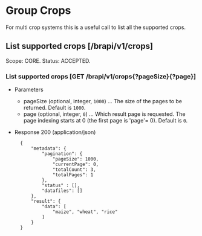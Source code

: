 
# Group Crops

For multi crop systems this is a useful call to list all the supported crops.

## List supported crops [/brapi/v1/crops]
Scope: CORE.
Status: ACCEPTED.

### List supported crops [GET /brapi/v1/crops{?pageSize}{?page}]
+ Parameters
   + pageSize (optional, integer, `1000`) ... The size of the pages to be returned. Default is `1000`.
   + page (optional, integer, `0`) ... Which result page is requested. The page indexing starts at 0 (the first page is 'page'= 0). Default is `0`.

+ Response 200 (application/json)

        {
            "metadata": {
                "pagination": {
                    "pageSize": 1000,
                    "currentPage": 0,
                    "totalCount": 3,
                    "totalPages": 1
                },
                "status" : [],
                "datafiles": []
            },
            "result": {
                "data": [
                    "maize", "wheat", "rice"
                ]
            }
        }

